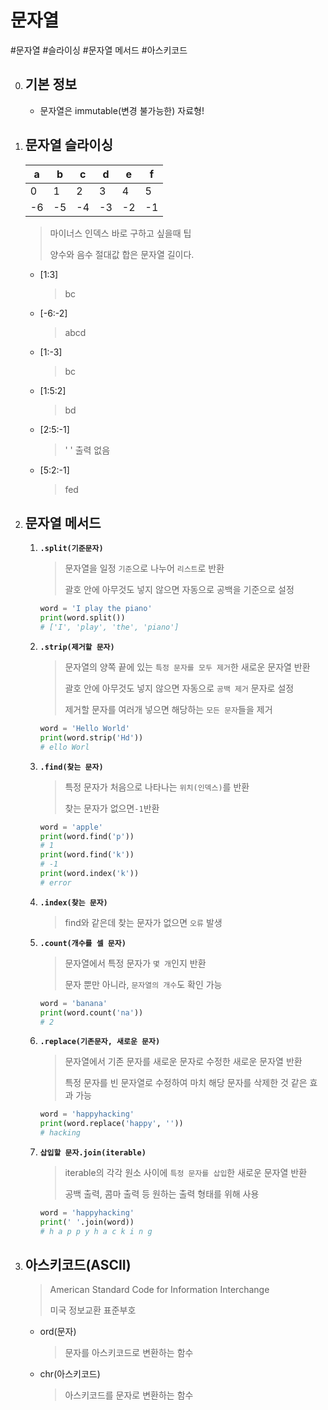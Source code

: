 # 문자열

#문자열 #슬라이싱 #문자열 메서드 #아스키코드



0. ## 기본 정보

   - 문자열은 immutable(변경 불가능한) 자료형!

   

1. ## 문자열 슬라이싱

   | a    | b    | c    | d    | e    | f    |
   | ---- | ---- | ---- | ---- | ---- | ---- |
   | 0    | 1    | 2    | 3    | 4    | 5    |
   | -6   | -5   | -4   | -3   | -2   | -1   |

   > 마이너스 인덱스 바로 구하고 싶을때 팁
   >
   > 양수와 음수 절대값 합은 문자열 길이다.

   - [1:3]

     > bc

   - [-6:-2]

     > abcd

   - [1:-3]

     > bc

   - [1:5:2]

     > bd

   - [2:5:-1]

     > ' ' 출력 없음

   - [5:2:-1]

     > fed

   

2. ## 문자열 메서드

   1. **`.split(기준문자)`**

      > 문자열을 일정 `기준`으로 나누어 `리스트`로 반환
      >
      > 괄호 안에 아무것도 넣지 않으면 자동으로 공백을 기준으로 설정

      ```python
      word = 'I play the piano'
      print(word.split())
      # ['I', 'play', 'the', 'piano']
      ```

      

   2. **`.strip(제거할 문자)`**

      > 문자열의 양쪽 끝에 있는 `특정 문자를 모두 제거`한 새로운 문자열 반환
      >
      > 괄호 안에 아무것도 넣지 않으면 자동으로 `공백 제거` 문자로 설정
      >
      > 제거할 문자를 여러개 넣으면 해당하는 `모든 문자`들을 제거

      ```python
      word = 'Hello World'
      print(word.strip('Hd'))
      # ello Worl
      ```

      

   3. **`.find(찾는 문자)`**

      > 특정 문자가 처음으로 나타나는 `위치(인덱스)`를 반환
      >
      > 찾는 문자가 없으면` -1 `반환

      ```python
      word = 'apple'
      print(word.find('p'))
      # 1
      print(word.find('k'))
      # -1
      print(word.index('k'))
      # error
      ```

      

   4. **`.index(찾는 문자)`**

      > find와 같은데 찾는 문자가 없으면 `오류` 발생

      

   5. **`.count(개수를 셀 문자)`**

      > 문자열에서 특정 문자가 `몇 개`인지 반환
      >
      > 문자 뿐만 아니라, `문자열의 개수`도 확인 가능

      ```python
      word = 'banana'
      print(word.count('na'))
      # 2
      ```

      

   6. **`.replace(기존문자, 새로운 문자)`**

      > 문자열에서 기존 문자를 새로운 문자로 수정한 새로운 문자열 반환
      >
      > 특정 문자를 빈 문자열로 수정하여 마치 해당 문자를 삭제한 것 같은 효과 가능

      ```python
      word = 'happyhacking'
      print(word.replace('happy', ''))
      # hacking
      ```

      

   7. **`삽입할 문자.join(iterable)`**

      > iterable의 각각 원소 사이에 `특정 문자를 삽입`한 새로운 문자열 반환
      >
      > 공백 출력, 콤마 출력 등 원하는 출력 형태를 위해 사용
      
      ```python
      word = 'happyhacking'
      print(' '.join(word))
      # h a p p y h a c k i n g
      ```
      
      

   

3. ## 아스키코드(ASCII)

   > American Standard Code for Information Interchange
   >
   > 미국 정보교환 표준부호

   - ord(문자)

     > 문자를 아스키코드로 변환하는 함수

   - chr(아스키코드)

     > 아스키코드를 문자로 변환하는 함수
